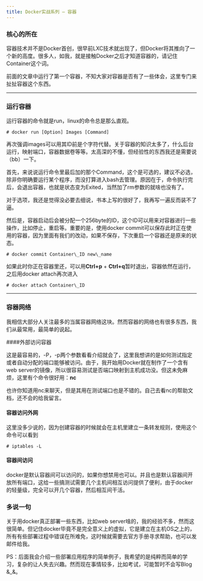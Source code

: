 ```yaml
---
title: Docker实战系列 — 容器
---
```


### 核心的所在 ###

容器技术并不是Docker首创，很早前LXC技术就出现了，但Docker将其推向了一个新的高度。很多人，如我，就是接触Docker之后才知道容器的，请记住Container这个词。

前面的文章中运行了第一个容器，不知大家对容器是否有了一些体会，这里专门来扯扯容器这个东西。

---------

### 运行容器

运行容器的命令就是run，linux的命令总是那么直观。

`# docker run [Option] Images [Command]`

再次强调images可以用其ID前是个字符代替。关于容器的知识太多了，什么后台运行，映射端口，容器数据卷等等。太高深的不懂，但经验性的东西我还是需要说（bb）一下。

首先，来说说运行命令里最后加的那个Command，这个是可选的，建议不必选，除非你明确要运行某个程序，而没打算进入bash去管理。原因在于，命令执行完后，会退出容器，也就是状态变为Exited，当然加了rm参数的就啥也没有了。

对于选项，我还是觉得没必要去细说，书本上写的很好了，我再写一遍反而装不了逼。

然后是，容器启动后会被分配一个256byte的ID，这个ID可以用来对容器进行一些操作，比如停止，重启等。重要的是，使用docker commit可以保存此时正在使用的容器，因为里面有我们的改动，如果不保存，下次重启一个容器还是原来的状态。

`# docker commit Container\_ID new\_name`

如果此时你正在容器里还，可以用**Ctrl+p** + **Ctrl+q**暂时退出，容器依然在运行，之后用docker attach再次进入

`# docker attach Container\_ID`

--------

### 容器网络

我相信大部分人关注最多的当属容器网络这块。然而容器的网络也有很多东西，我们从最常用，最简单的说起。

####外部访问容器

这是最容易的，-P，-p两个参数看看介绍就会了，这里我想讲的是如何测试指定或者自动分配的端口能够被访问。由于，我开始用Docker就在制作了一个含有web server的镜像，所以很容易测试是否端口映射到主机成功没。但这未免麻烦，这里有个命令很好用：**nc**

也许你知道用nc来聊天，但是其用在测试端口也是不错的。自己去看nc的帮助文档，还不会的给我留言。

#### 容器访问外网

这里没多少说的，因为创建容器的时候就会在主机里建立一条转发规则，使用这个命令可以看到

`# iptables -L`

#### 容器间访问

docker是默认容器间可以访问的，如果你想禁用也可以。并且也是默认容器间开放所有端口，这给一些搞测试需要几个主机间相互访问提供了便利，由于docker的轻量级，完全可以开几个容器，然后相互间干活。

### 多说一句

关于用docker真正部署一些东西，比如web server啥的，我的经验不多，然而这很简单。但记住docker毕竟不是完全意义上的虚拟，它是建立在主机OS之上的，所有有些部署过程中错误在所难免，这时候就需要去官方手册寻求帮助，也可以发邮件给我。

PS：后面我会介绍一些部署应用程序的简单例子，我希望的是纯粹而简单的学习，复杂的让人失去兴趣。然而现在事情较多，比如考试，可能暂时不会写Blog &_&。

